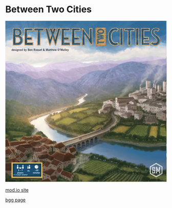 # Between Two Cities

![](./Thumbnail.png)

[mod.io site](https://mod.io/g/tabletopplayground/m/between-two-cities?portal=steam&login=auto)

[bgg page](https://boardgamegeek.com/boardgame/168435/between-two-cities)